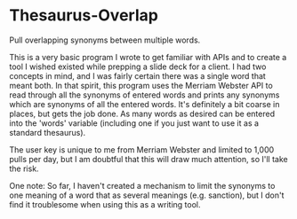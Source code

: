 # Thesaurus-Overlap
Pull overlapping synonyms between multiple words.

This is a very basic program I wrote to get familiar with APIs and to create a tool I wished existed while prepping a slide deck for a client. I had two concepts in mind, and I was fairly certain there was a single word that meant both. In that spirit, this program uses the Merriam Webster API to read through all the synonyms of entered words and prints any synonyms which are synonyms of all the entered words. It's definitely a bit coarse in places, but gets the job done. As many words as desired can be entered into the 'words' variable (including one if you just want to use it as a standard thesaurus).

The user key is unique to me from Merriam Webster and limited to 1,000 pulls per day, but I am doubtful that this will draw much attention, so I'll take the risk.

One note: So far, I haven't created a mechanism to limit the synonyms to one meaning of a word that as several meanings (e.g. sanction), but I don't find it troublesome when using this as a writing tool. 
